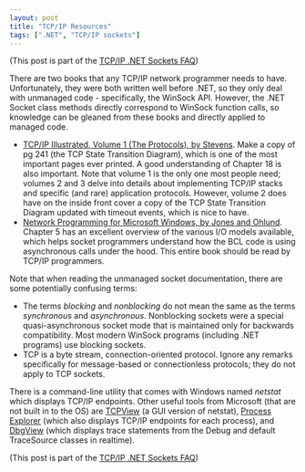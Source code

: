 ```yaml
---
layout: post
title: "TCP/IP Resources"
tags: [".NET", "TCP/IP sockets"]
---
```



(This post is part of the [TCP/IP .NET Sockets FAQ](http://blog.stephencleary.com/2009/04/tcpip-net-sockets-faq.html))





There are two books that any TCP/IP network programmer needs to have. Unfortunately, they were both written well before .NET, so they only deal with unmanaged code - specifically, the WinSock API. However, the .NET Socket class methods directly correspond to WinSock function calls, so knowledge can be gleaned from these books and directly applied to managed code.




- [TCP/IP Illustrated, Volume 1 (The Protocols), by Stevens](http://www.amazon.com/gp/product/0201633469?ie=UTF8&tag=stepheclearys-20&linkCode=as2&camp=1789&creative=390957&creativeASIN=0201633469). Make a copy of pg 241 (the TCP State Transition Diagram), which is one of the most important pages ever printed. A good understanding of Chapter 18 is also important. Note that volume 1 is the only one most people need; volumes 2 and 3 delve into details about implementing TCP/IP stacks and specific (and rare) application protocols. However, volume 2 does have on the inside front cover a copy of the TCP State Transition Diagram updated with timeout events, which is nice to have.
- [Network Programming for Microsoft Windows, by Jones and Ohlund](http://www.amazon.com/gp/product/0735615799?ie=UTF8&tag=stepheclearys-20&linkCode=as2&camp=1789&creative=390957&creativeASIN=0735615799). Chapter 5 has an excellent overview of the various I/O models available, which helps socket programmers understand how the BCL code is using asynchronous calls under the hood. This entire book should be read by TCP/IP programmers.




Note that when reading the unmanaged socket documentation, there are some potentially confusing terms:
 - The terms _blocking_ and _nonblocking_ do not mean the same as the terms _synchronous_ and _asynchronous_. Nonblocking sockets were a special quasi-asynchronous socket mode that is maintained only for backwards compatibility. Most modern WinSock programs (including .NET programs) use blocking sockets.
 - TCP is a byte stream, connection-oriented protocol. Ignore any remarks specifically for message-based or connectionless protocols; they do not apply to TCP sockets.






There is a command-line utility that comes with Windows named _netstat_ which displays TCP/IP endpoints. Other useful tools from Microsoft (that are not built in to the OS) are [TCPView](http://technet.microsoft.com/en-us/sysinternals/bb897437.aspx) (a GUI version of netstat), [Process Explorer](http://technet.microsoft.com/en-us/sysinternals/bb896653.aspx) (which also displays TCP/IP endpoints for each process), and [DbgView](http://technet.microsoft.com/en-us/sysinternals/bb896647.aspx) (which displays trace statements from the Debug and default TraceSource classes in realtime).





(This post is part of the [TCP/IP .NET Sockets FAQ](http://blog.stephencleary.com/2009/04/tcpip-net-sockets-faq.html))

